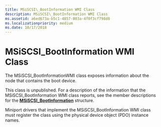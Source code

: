 ```yaml
---
title: MSiSCSI\_BootInformation WMI Class
description: MSiSCSI\_BootInformation WMI Class
ms.assetid: a6ed673a-b5c1-4857-803a-4f0f3cf798d8
ms.localizationpriority: medium
ms.date: 10/17/2018
---
```


# MSiSCSI\_BootInformation WMI Class


The MSiSCSI\_BootInformationWMI class exposes information about the node that contains the boot device.

This class is unpublished. For a description of the information that the MSiSCSI\_BootInformation WMI class reports, see the member descriptions for the [**MSiSCSI\_BootInformation**](https://msdn.microsoft.com/library/windows/hardware/ff562981) structure.

Miniport drivers that implement the MSiSCSI\_BootInformation WMI class must register the class using the physical device object (PDO) instance names.

 

 





